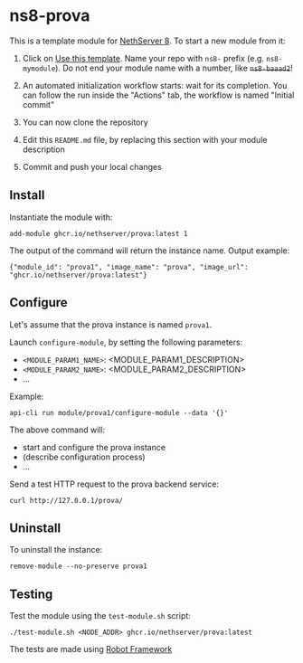 # ns8-prova

This is a template module for [NethServer 8](https://github.com/NethServer/ns8-core).
To start a new module from it:

1. Click on [Use this template](https://github.com/NethServer/ns8-prova/generate).
   Name your repo with `ns8-` prefix (e.g. `ns8-mymodule`). 
   Do not end your module name with a number, like ~~`ns8-baaad2`~~!

1. An automated initialization workflow starts: wait for its completion.
   You can follow the run inside the "Actions" tab, the workflow is named "Initial commit"

1. You can now clone the repository

1. Edit this `README.md` file, by replacing this section with your module
   description

1. Commit and push your local changes

## Install

Instantiate the module with:

    add-module ghcr.io/nethserver/prova:latest 1

The output of the command will return the instance name.
Output example:

    {"module_id": "prova1", "image_name": "prova", "image_url": "ghcr.io/nethserver/prova:latest"}

## Configure

Let's assume that the prova instance is named `prova1`.

Launch `configure-module`, by setting the following parameters:
- `<MODULE_PARAM1_NAME>`: <MODULE_PARAM1_DESCRIPTION>
- `<MODULE_PARAM2_NAME>`: <MODULE_PARAM2_DESCRIPTION>
- ...

Example:

    api-cli run module/prova1/configure-module --data '{}'

The above command will:
- start and configure the prova instance
- (describe configuration process)
- ...

Send a test HTTP request to the prova backend service:

    curl http://127.0.0.1/prova/

## Uninstall

To uninstall the instance:

    remove-module --no-preserve prova1

## Testing

Test the module using the `test-module.sh` script:


    ./test-module.sh <NODE_ADDR> ghcr.io/nethserver/prova:latest

The tests are made using [Robot Framework](https://robotframework.org/)
